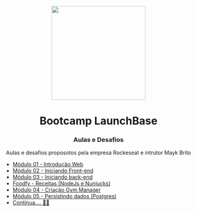 <p align="center">
  <img src="https://camo.githubusercontent.com/268b1344409fac98c4eeda520482b6910c4ddcba/68747470733a2f2f73746f726167652e676f6f676c65617069732e636f6d2f676f6c64656e2d77696e642f626f6f7463616d702d6c61756e6368626173652f6c6f676f2e706e67" width=250px>
</p>
<h1 align="center"> Bootcamp LaunchBase </h1>
<h3 align="center"> Aulas e Desafios </h3>
<p align="center"> Aulas e desafios proposotos pela empresa Rockeseat e intrutor Mayk Brito </p>

<ul>
  <li><a href="https://github.com/lseguessi/Launch_Base/tree/master/modulo01"> Módulo 01 - Introdução Web </a></li>
  <li><a href="https://github.com/lseguessi/Launch_Base/tree/master/modulo02"> Módulo 02 - Iniciando Front-end </li>
  <li><a href="https://github.com/lseguessi/launch_base/tree/master/modulo03"> Módulo 03 - Iniciando back-end </li>
  <li><a href="https://github.com/lseguessi/launch_base/tree/master/foody"> Foodfy - Receitas (NodeJs e Nunjucks) </li>
  <li><a href="https://github.com/lseguessi/launch_base/tree/master/modulo04"> Módulo 04 - Criação Gym Manager </li>
  <li><a href="https://github.com/lseguessi/gym_manager"> Módulo 05 - Persistindo dados (Postgres) </li>
  <li> Continua.... 🚀🚀</li>
</ul>

